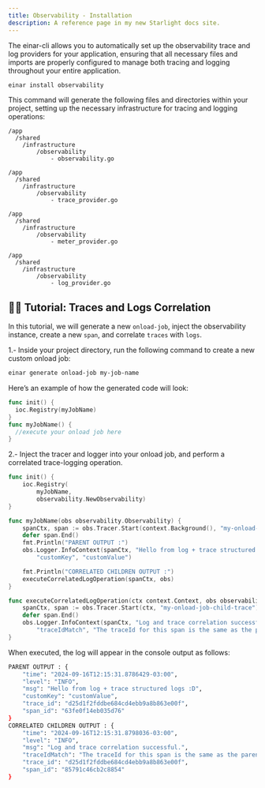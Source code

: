 ```yaml
---
title: Observability - Installation
description: A reference page in my new Starlight docs site.
---
```


The einar-cli allows you to automatically set up the observability trace and log providers for your application, ensuring that all necessary files and imports are properly configured to manage both tracing and logging throughout your entire application.

```sh
einar install observability
```

This command will generate the following files and directories within your project, setting up the necessary infrastructure for tracing and logging operations:

```
/app
  /shared
    /infrastructure
        /observability
            - observability.go

/app
  /shared
    /infrastructure
        /observability
            - trace_provider.go

/app
  /shared
    /infrastructure
        /observability
            - meter_provider.go

/app
  /shared
    /infrastructure
        /observability
            - log_provider.go
```

## 👨‍💻 Tutorial: Traces and Logs Correlation
In this tutorial, we will generate a new `onload-job`, inject the observability instance, create a new `span`, and correlate `traces` with `logs`.

1.- Inside your project directory, run the following command to create a new custom onload job:
```sh 
einar generate onload-job my-job-name
```
Here’s an example of how the generated code will look:
```go
func init() {
  ioc.Registry(myJobName)
}
func myJobName() {
  //execute your onload job here
}
```

2.- Inject the tracer and logger into your onload job, and perform a correlated trace-logging operation.

```go
func init() {
	ioc.Registry(
		myJobName,
		observability.NewObservability)
}

func myJobName(obs observability.Observability) {
	spanCtx, span := obs.Tracer.Start(context.Background(), "my-onload-job-parent-trace")
	defer span.End()
	fmt.Println("PARENT OUTPUT :")
	obs.Logger.InfoContext(spanCtx, "Hello from log + trace structured logs :D",
		"customKey", "customValue")

	fmt.Println("CORRELATED CHILDREN OUTPUT :")
	executeCorrelatedLogOperation(spanCtx, obs)
}

func executeCorrelatedLogOperation(ctx context.Context, obs observability.Observability) {
	spanCtx, span := obs.Tracer.Start(ctx, "my-onload-job-child-trace")
	defer span.End()
	obs.Logger.InfoContext(spanCtx, "Log and trace correlation successful.",
		"traceIdMatch", "The traceId for this span is the same as the parent.")
}
```

When executed, the log will appear in the console output as follows:

```sh
PARENT OUTPUT : {
    "time": "2024-09-16T12:15:31.8786429-03:00",
    "level": "INFO",
    "msg": "Hello from log + trace structured logs :D",
    "customKey": "customValue",
    "trace_id": "d25d1f2fddbe684cd4ebb9a8b863e00f",
    "span_id": "63fe0f14eb035d76"
}
CORRELATED CHILDREN OUTPUT : {
    "time": "2024-09-16T12:15:31.8798036-03:00",
    "level": "INFO",
    "msg": "Log and trace correlation successful.",
    "traceIdMatch": "The traceId for this span is the same as the parent.",
    "trace_id": "d25d1f2fddbe684cd4ebb9a8b863e00f",
    "span_id": "85791c46cb2c8854"
}
```